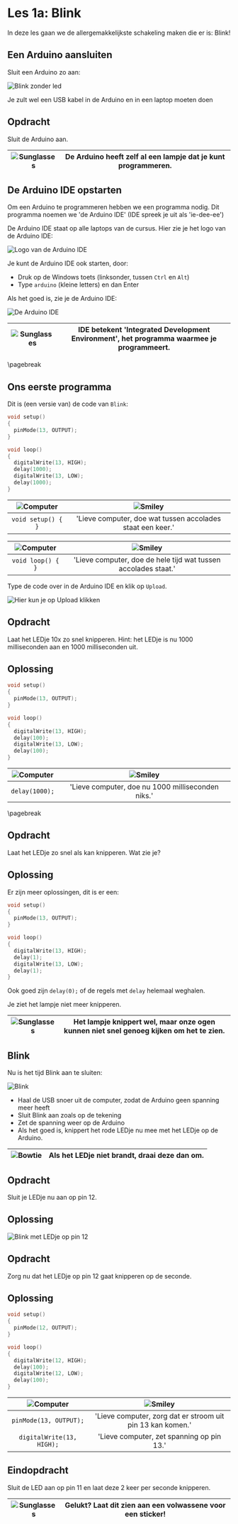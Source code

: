 # Les 1a: Blink

In deze les gaan we de allergemakkelijkste schakeling maken die er is: Blink!

## Een Arduino aansluiten

Sluit een Arduino zo aan:

![Blink zonder led](1a_blink_zonder_led.png)

Je zult wel een USB kabel in de Arduino en in een laptop moeten doen

## Opdracht

Sluit de Arduino aan.

![Sunglasses](EmojiSunglasses.png) | De Arduino heeft zelf al een lampje dat je kunt programmeren.
:-------------:|:----------------------------------------: 

## De Arduino IDE opstarten

Om een Arduino te programmeren hebben we een programma nodig.
Dit programma noemen we 'de Arduino IDE' (IDE spreek je uit
als 'ie-dee-ee')

De Arduino IDE staat op alle laptops van de cursus.
Hier zie je het logo van de Arduino IDE:

![Logo van de Arduino IDE](1a_blink_ide_logo.png)

Je kunt de Arduino IDE ook starten, door:

 * Druk op de Windows toets (linksonder, tussen `Ctrl` en `Alt`)
 * Type `arduino` (kleine letters) en dan Enter

Als het goed is, zie je de Arduino IDE:

![De Arduino IDE](1a_blink_ide.png)

![Sunglasses](EmojiSunglasses.png) | IDE betekent 'Integrated Development Environment', het programma waarmee je programmeert.
:-------------:|:----------------------------------------: 

\pagebreak

## Ons eerste programma

Dit is (een versie van) de code van `Blink`:

```c++
void setup() 
{
  pinMode(13, OUTPUT);
}

void loop() 
{
  digitalWrite(13, HIGH);
  delay(1000);
  digitalWrite(13, LOW);
  delay(1000);
}
```

![Computer](EmojiComputer.png) | ![Smiley](EmojiSmiley.png)
:-------------:|:----------------------------------------: 
`void setup() { }`|'Lieve computer, doe wat tussen accolades staat een keer.'

![Computer](EmojiComputer.png) | ![Smiley](EmojiSmiley.png)
:-------------:|:----------------------------------------: 
`void loop() { }`|'Lieve computer, doe de hele tijd wat tussen accolades staat.'

Type de code over in de Arduino IDE en klik op `Upload`.

![Hier kun je op `Upload` klikken](1a_blink_upload.png)

## Opdracht

Laat het LEDje 10x zo snel knipperen. 
Hint: het LEDje is nu 1000 milliseconden aan en 1000 milliseconden uit.

## Oplossing

```c++
void setup() 
{
  pinMode(13, OUTPUT);
}

void loop() 
{
  digitalWrite(13, HIGH);
  delay(100);
  digitalWrite(13, LOW);
  delay(100);
}
```

![Computer](EmojiComputer.png) | ![Smiley](EmojiSmiley.png)
:-------------:|:----------------------------------------: 
`delay(1000);`|'Lieve computer, doe nu 1000 milliseconden niks.'

\pagebreak

## Opdracht

Laat het LEDje zo snel als kan knipperen. Wat zie je?

## Oplossing

Er zijn meer oplossingen, dit is er een:

```c++
void setup() 
{
  pinMode(13, OUTPUT);
}

void loop() 
{
  digitalWrite(13, HIGH);
  delay(1);
  digitalWrite(13, LOW);
  delay(1);
}
```

Ook goed zijn `delay(0);` of de regels met `delay` helemaal weghalen.

Je ziet het lampje niet meer knipperen. 

![Sunglasses](EmojiSunglasses.png) | Het lampje knippert wel, maar onze ogen kunnen niet snel genoeg kijken om het te zien.
:-------------:|:----------------------------------------: 

## Blink

Nu is het tijd Blink aan te sluiten:

![Blink](1a_blink.png)

 * Haal de USB snoer uit de computer, zodat de Arduino geen spanning meer heeft
 * Sluit Blink aan zoals op de tekening
 * Zet de spanning weer op de Arduino
 * Als het goed is, knippert het rode LEDje nu mee met het LEDje op de Arduino. 

![Bowtie](EmojiBowtie.png) | Als het LEDje niet brandt, draai deze dan om.
:-------------:|:----------------------------------------: 

## Opdracht

Sluit je LEDje nu aan op pin 12.

## Oplossing

![Blink met LEDje op pin 12](1a_blink_op_12.png)

## Opdracht

Zorg nu dat het LEDje op pin 12 gaat knipperen op de seconde.

## Oplossing

```c++
void setup() 
{
  pinMode(12, OUTPUT);
}

void loop() 
{
  digitalWrite(12, HIGH);
  delay(100);
  digitalWrite(12, LOW);
  delay(100);
}
```

![Computer](EmojiComputer.png) | ![Smiley](EmojiSmiley.png)
:-------------:|:----------------------------------------: 
`pinMode(13, OUTPUT);`|'Lieve computer, zorg dat er stroom uit pin 13 kan komen.'
`digitalWrite(13, HIGH);`|'Lieve computer, zet spanning op pin 13.'

## Eindopdracht

Sluit de LED aan op pin 11 en laat deze 2 keer per seconde knipperen.

![Sunglasses](EmojiSunglasses.png) | Gelukt? Laat dit zien aan een volwassene voor een sticker!
:-------------:|:----------------------------------------: 
